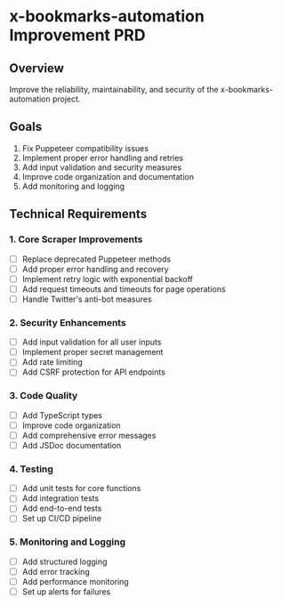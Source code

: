 # x-bookmarks-automation Improvement PRD

## Overview
Improve the reliability, maintainability, and security of the x-bookmarks-automation project.

## Goals
1. Fix Puppeteer compatibility issues
2. Implement proper error handling and retries
3. Add input validation and security measures
4. Improve code organization and documentation
5. Add monitoring and logging

## Technical Requirements

### 1. Core Scraper Improvements
- [ ] Replace deprecated Puppeteer methods
- [ ] Add proper error handling and recovery
- [ ] Implement retry logic with exponential backoff
- [ ] Add request timeouts and timeouts for page operations
- [ ] Handle Twitter's anti-bot measures

### 2. Security Enhancements
- [ ] Add input validation for all user inputs
- [ ] Implement proper secret management
- [ ] Add rate limiting
- [ ] Add CSRF protection for API endpoints

### 3. Code Quality
- [ ] Add TypeScript types
- [ ] Improve code organization
- [ ] Add comprehensive error messages
- [ ] Add JSDoc documentation

### 4. Testing
- [ ] Add unit tests for core functions
- [ ] Add integration tests
- [ ] Add end-to-end tests
- [ ] Set up CI/CD pipeline

### 5. Monitoring and Logging
- [ ] Add structured logging
- [ ] Add error tracking
- [ ] Add performance monitoring
- [ ] Set up alerts for failures
